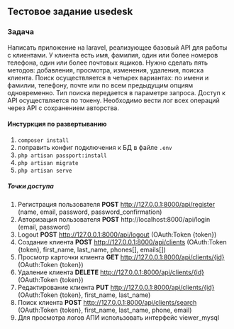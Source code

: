 ## Тестовое задание usedesk

### Задача
Написать приложение на laravel, реализующее базовый API для работы с клиентами. У клиента есть имя, фамилия, один или более номеров телефона, один или более почтовых ящиков. Нужно сделать пять методов: добавления, просмотра, изменения, удаления, поиска клиента. Поиск осуществляется в четырех вариантах: по имени и фамилии, телефону, почте или по всем предыдущим опциям одновременно. Тип поиска передается в параметре запроса. Доступ к API осуществляется по токену. Необходимо вести лог всех операций через API с сохранением авторства.

#### Инстуркция по развертыванию

1. `composer install`
2. поправить конфиг подключения к БД в файле `.env`
3. `php artisan passport:install`
4. `php artisan migrate`
5. `php artisan serve`

##### Точки доступа

1. Регистрация пользователя **POST** http://127.0.0.1:8000/api/register (name, email, password, password_confirmation)
2. Авторизация пользователя **POST** http://localhost:8000/api/login (email, password)
3. Logout **POST** http://127.0.0.1:8000/api/logout (OAuth:Token {token})
4. Создание клиента **POST** http://127.0.0.1:8000/api/clients (OAuth:Token {token}, first_name, last_name, phones[], emails[])
5. Просмотр карточки клиента **GET** http://127.0.0.1:8000/api/clients/{id} (OAuth:Token {token})   
6. Удаление клиента **DELETE** http://127.0.0.1:8000/api/clients/{id} (OAuth:Token {token})
7. Редактирование клиента **PUT** http://127.0.0.1:8000/api/clients/{id} (OAuth:Token {token}, first_name, last_name)
8. Поиск клиента **POST** http://127.0.0.1:8000/api/clients/search (OAuth:Token {token}, first_name, last_name, phone, email)
9. Для просмотра логов АПИ использовать интерфейс viewer_mysql
